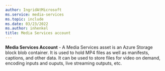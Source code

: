 ```yaml
---
author: IngridAtMicrosoft
ms.service: media-services
ms.topic: include
ms.date: 03/23/2022
ms.author: inhenkel
title: Media Services account
---
```


**Media Services Account** - A Media Services asset is an Azure Storage block blob container. It is used to hold MP4 files as well as manifests, captions, and other data. It can be used to store files for video on demand, encoding inputs and ouputs, live streaming outputs, etc.
